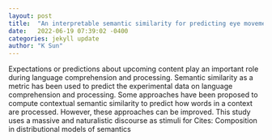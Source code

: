 ```yaml
---
layout: post
title:  "An interpretable semantic similarity for predicting eye movements in reading: Approach comparison"
date:   2022-06-19 07:39:02 -0400
categories: jekyll update
author: "K Sun"
---
```

Expectations or predictions about upcoming content play an important role during language comprehension and processing. Semantic similarity as a metric has been used to predict the experimental data on language comprehension and processing. Some approaches have been proposed to compute contextual semantic similarity to predict how words in a context are processed. However, these approaches can be improved. This study uses a massive and naturalistic discourse as stimuli for 
Cites: Composition in distributional models of semantics